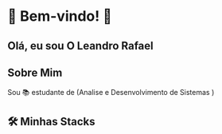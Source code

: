 # 🚀 Bem-vindo! 🚀

## Olá, eu sou O Leandro Rafael

## Sobre Mim

Sou 📚 estudante de (Analise e Desenvolvimento de Sistemas ) 

## 🛠️ Minhas Stacks
